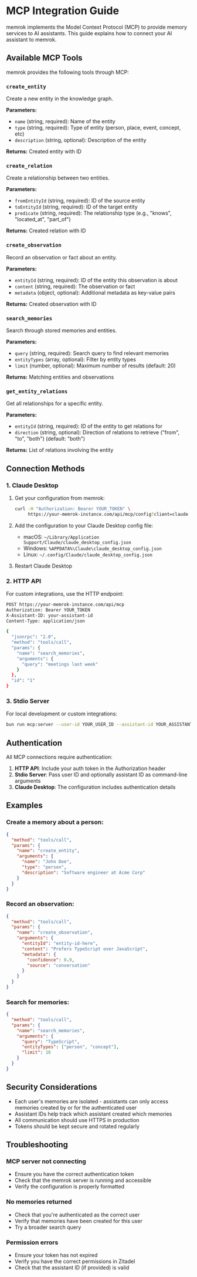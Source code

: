 # MCP Integration Guide

memrok implements the Model Context Protocol (MCP) to provide memory services to AI assistants. This guide explains how to connect your AI assistant to memrok.

## Available MCP Tools

memrok provides the following tools through MCP:

### `create_entity`
Create a new entity in the knowledge graph.

**Parameters:**
- `name` (string, required): Name of the entity
- `type` (string, required): Type of entity (person, place, event, concept, etc)
- `description` (string, optional): Description of the entity

**Returns:** Created entity with ID

### `create_relation`
Create a relationship between two entities.

**Parameters:**
- `fromEntityId` (string, required): ID of the source entity
- `toEntityId` (string, required): ID of the target entity
- `predicate` (string, required): The relationship type (e.g., "knows", "located_at", "part_of")

**Returns:** Created relation with ID

### `create_observation`
Record an observation or fact about an entity.

**Parameters:**
- `entityId` (string, required): ID of the entity this observation is about
- `content` (string, required): The observation or fact
- `metadata` (object, optional): Additional metadata as key-value pairs

**Returns:** Created observation with ID

### `search_memories`
Search through stored memories and entities.

**Parameters:**
- `query` (string, required): Search query to find relevant memories
- `entityTypes` (array, optional): Filter by entity types
- `limit` (number, optional): Maximum number of results (default: 20)

**Returns:** Matching entities and observations

### `get_entity_relations`
Get all relationships for a specific entity.

**Parameters:**
- `entityId` (string, required): ID of the entity to get relations for
- `direction` (string, optional): Direction of relations to retrieve ("from", "to", "both") (default: "both")

**Returns:** List of relations involving the entity

## Connection Methods

### 1. Claude Desktop

1. Get your configuration from memrok:
   ```bash
   curl -H "Authorization: Bearer YOUR_TOKEN" \
        https://your-memrok-instance.com/api/mcp/config?client=claude
   ```

2. Add the configuration to your Claude Desktop config file:
   - macOS: `~/Library/Application Support/Claude/claude_desktop_config.json`
   - Windows: `%APPDATA%\Claude\claude_desktop_config.json`
   - Linux: `~/.config/Claude/claude_desktop_config.json`

3. Restart Claude Desktop

### 2. HTTP API

For custom integrations, use the HTTP endpoint:

```bash
POST https://your-memrok-instance.com/api/mcp
Authorization: Bearer YOUR_TOKEN
X-Assistant-ID: your-assistant-id
Content-Type: application/json

{
  "jsonrpc": "2.0",
  "method": "tools/call",
  "params": {
    "name": "search_memories",
    "arguments": {
      "query": "meetings last week"
    }
  },
  "id": "1"
}
```

### 3. Stdio Server

For local development or custom integrations:

```bash
bun run mcp:server --user-id YOUR_USER_ID --assistant-id YOUR_ASSISTANT_ID
```

## Authentication

All MCP connections require authentication:

1. **HTTP API**: Include your auth token in the Authorization header
2. **Stdio Server**: Pass user ID and optionally assistant ID as command-line arguments
3. **Claude Desktop**: The configuration includes authentication details

## Examples

### Create a memory about a person:

```json
{
  "method": "tools/call",
  "params": {
    "name": "create_entity",
    "arguments": {
      "name": "John Doe",
      "type": "person",
      "description": "Software engineer at Acme Corp"
    }
  }
}
```

### Record an observation:

```json
{
  "method": "tools/call",
  "params": {
    "name": "create_observation",
    "arguments": {
      "entityId": "entity-id-here",
      "content": "Prefers TypeScript over JavaScript",
      "metadata": {
        "confidence": 0.9,
        "source": "conversation"
      }
    }
  }
}
```

### Search for memories:

```json
{
  "method": "tools/call",
  "params": {
    "name": "search_memories",
    "arguments": {
      "query": "TypeScript",
      "entityTypes": ["person", "concept"],
      "limit": 10
    }
  }
}
```

## Security Considerations

- Each user's memories are isolated - assistants can only access memories created by or for the authenticated user
- Assistant IDs help track which assistant created which memories
- All communication should use HTTPS in production
- Tokens should be kept secure and rotated regularly

## Troubleshooting

### MCP server not connecting
- Ensure you have the correct authentication token
- Check that the memrok server is running and accessible
- Verify the configuration is properly formatted

### No memories returned
- Check that you're authenticated as the correct user
- Verify that memories have been created for this user
- Try a broader search query

### Permission errors
- Ensure your token has not expired
- Verify you have the correct permissions in Zitadel
- Check that the assistant ID (if provided) is valid